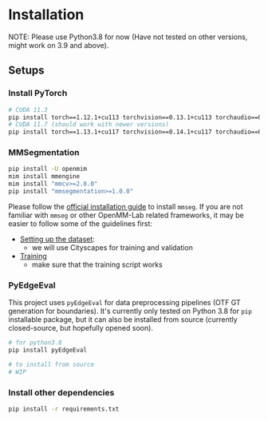 # Installation

NOTE: Please use Python3.8 for now (Have not tested on other versions, might work on 3.9 and above).

## Setups

### Install PyTorch

```bash
# CUDA 11.3
pip install torch==1.12.1+cu113 torchvision==0.13.1+cu113 torchaudio==0.12.1 --extra-index-url https://download.pytorch.org/whl/cu113
# CUDA 11.7 (should work with newer versions)
pip install torch==1.13.1+cu117 torchvision==0.14.1+cu117 torchaudio==0.13.1 --extra-index-url https://download.pytorch.org/whl/cu117
```

### MMSegmentation

```bash
pip install -U openmim
mim install mmengine
mim install "mmcv>=2.0.0"
pip install "mmsegmentation>=1.0.0"
```

Please follow the [official installation guide](https://mmsegmentation.readthedocs.io/en/latest/get_started.html) to install `mmseg`.
If you are not familiar with `mmseg` or other OpenMM-Lab related frameworks, it may be easier to follow some of the guidelines first:
- [Setting up the dataset](https://github.com/open-mmlab/mmsegmentation/blob/master/docs/en/dataset_prepare.md):
  - we will use Cityscapes for training and validation
- [Training](https://github.com/open-mmlab/mmsegmentation/blob/master/docs/en/train.md)
  - make sure that the training script works


### PyEdgeEval

This project uses `pyEdgeEval` for data preprocessing pipelines (OTF GT generation for boundaries).
It's currently only tested on Python 3.8 for `pip` installable package, but it can also be installed from source (currently closed-source, but hopefully opened soon).

```Bash
# for python3.8
pip install pyEdgeEval

# to install from source
# WIP
```

### Install other dependencies

```Bash
pip install -r requirements.txt
```
